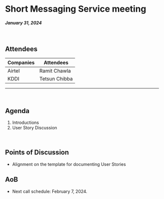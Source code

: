 # Short Messaging Service meeting

#### *January 31, 2024*

<br>

## Attendees


| Companies | Attendees |
| --------- | --------- |
| Airtel    | Ramit Chawla |
| KDDI  | Tetsun Chibba |
----

<br>

## Agenda

1. Introductions
2. User Story Discussion

<br>

## Points of Discussion
- Alignment on the template for documenting User Stories

## AoB

- Next call schedule: February 7, 2024.